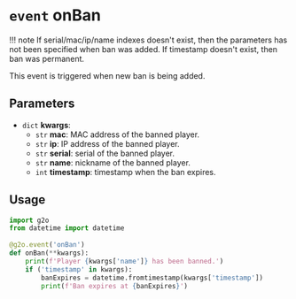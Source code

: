 # `event` onBan
!!! note
    If serial/mac/ip/name indexes doesn't exist, then the parameters has not been specified when ban was added.
    If timestamp doesn't exist, then ban was permanent.

This event is triggered when new ban is being added.

## Parameters
* `dict` **kwargs**:
    * `str` **mac**: MAC address of the banned player.
    * `str` **ip**: IP address of the banned player.
    * `str` **serial**: serial of the banned player.
    * `str` **name**: nickname of the banned player.
    * `int` **timestamp**: timestamp when the ban expires.

## Usage
```python
import g2o
from datetime import datetime
        
@g2o.event('onBan')
def onBan(**kwargs):
    print(f'Player {kwargs['name']} has been banned.')
    if ('timestamp' in kwargs):
        banExpires = datetime.fromtimestamp(kwargs['timestamp'])
        print(f'Ban expires at {banExpires}')
```